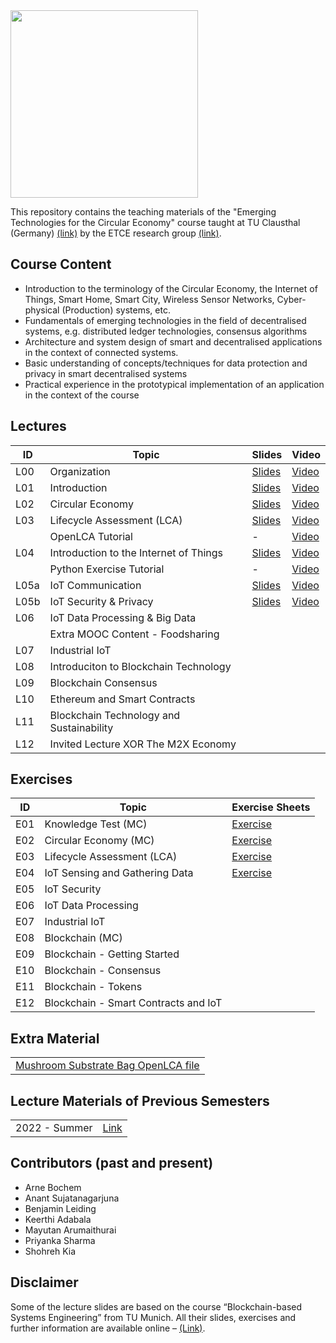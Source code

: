 <img src="https://www.presse.tu-clausthal.de/fileadmin/Presse/images/Corporate_Design/Logo/Logo_TUC_en_CMYK.jpg" width="300">

This repository contains the teaching materials of the "Emerging Technologies for the Circular Economy" course taught at TU Clausthal (Germany) [(link)](https://www.isse.tu-clausthal.de/en/) by the ETCE research group [(link)](https://etce-lab.com).

## Course Content

- Introduction to the terminology of the Circular Economy, the Internet of Things, Smart Home, Smart City, Wireless Sensor Networks, Cyber-physical (Production) systems, etc.
- Fundamentals of emerging technologies in the field of decentralised systems, e.g. distributed ledger technologies, consensus algorithms
- Architecture and system design of smart and decentralised applications in the context of connected systems.
- Basic understanding of concepts/techniques for data protection and privacy in smart decentralised systems
- Practical experience in the prototypical implementation of an application in the context of the course

## Lectures

| ID   | Topic                                    | Slides                                                            | Video                                                                                                          |
|------|------------------------------------------|-------------------------------------------------------------------|----------------------------------------------------------------------------------------------------------------|
| L00  | Organization                             | [Slides](ETCE-L00-Organization.pdf)                               | [Video](https://video.tu-clausthal.de/vorlesung/1336.html#k=1)  |
| L01  | Introduction                             | [Slides](ETCE-L01-Introduction.pdf)                               | [Video](https://video.tu-clausthal.de/vorlesung/1336.html#k=2) |
| L02  | Circular Economy                         | [Slides](ETCE-L02-Circular-Economy.pdf) | [Video](https://video.tu-clausthal.de/vorlesung/1336.html#k=3) | 
| L03  | Lifecycle Assessment (LCA)               | [Slides](ETCE-L03-Lifecycle-Assessment.pdf) | [Video](https://video.tu-clausthal.de/vorlesung/1336.html#k=5) |
|      | OpenLCA Tutorial                         | - | [Video](https://video.tu-clausthal.de/vorlesung/1336.html#k=4) |
| L04  | Introduction to the Internet of Things   | [Slides](ETCE-L04-Introduction-to-the-IoT.pdf) | [Video](https://video.tu-clausthal.de/vorlesung/1336.html#k=7) |
|      | Python Exercise Tutorial                 | - | [Video](https://video.tu-clausthal.de/vorlesung/1336.html#k=6) |
| L05a | IoT Communication                        | [Slides](ETCE-L05a-IoT-Communications.pdf) | [Video](https://video.tu-clausthal.de/vorlesung/1336.html#k=7) |
| L05b | IoT Security & Privacy                   | [Slides](ETCE-L05b-IoT-Security-and-Privacy.pdf) | [Video](https://video.tu-clausthal.de/vorlesung/1336.html#k=7) |
| L06  | IoT Data Processing & Big Data           |   |   |
|      | Extra MOOC Content - Foodsharing         |   |   |
| L07  | Industrial IoT                           |   |   |
| L08  | Introduciton to Blockchain Technology    |   |   |
| L09  | Blockchain Consensus                     |   |   |
| L10  | Ethereum and Smart Contracts             |   |   |
| L11  | Blockchain Technology and Sustainability |   |   |
| L12  | Invited Lecture XOR The M2X Economy      |   |   |

## Exercises

| ID    | Topic                                   | Exercise Sheets                                    |
|-------|-----------------------------------------|----------------------------------------------------|
| E01   | Knowledge Test (MC)                     | [Exercise](Exercises/E01-Inital-MC-Knowledgetest.pdf)   |
| E02   | Circular Economy (MC)                   | [Exercise](Exercises/E02-CE-MC-Test.pdf)   |
| E03   | Lifecycle Assessment (LCA)              | [Exercise](Exercises/E03-LCA-of-My-Favourite-Food.pdf)   |
| E04   | IoT Sensing and Gathering Data          | [Exercise](Exercises/E04-IoT-Sensing.pdf)   |
| E05   | IoT Security                            |   |
| E06   | IoT Data Processing                     |   |
| E07   | Industrial IoT                          |   |
| E08   | Blockchain (MC)                         |   |
| E09   | Blockchain - Getting Started            |   |
| E10   | Blockchain - Consensus                  |   |
| E11   | Blockchain - Tokens                     |   |
| E12   | Blockchain - Smart Contracts and IoT    |   |

## Extra Material

|                                                                            |
|----------------------------------------------------------------------------|
| [Mushroom Substrate Bag OpenLCA file](OpenLCA/Mushroom-Substrate-Bag.xlsx) |

## Lecture Materials of Previous Semesters

|                |                                         | 
|----------------|-----------------------------------------|
| 2022 - Summer  | [Link](0_ARCHIVE/Summer-2022/README.md) |

## Contributors (past and present)
- Arne Bochem
- Anant Sujatanagarjuna
- Benjamin Leiding
- Keerthi Adabala
- Mayutan Arumaithurai
- Priyanka Sharma
- Shohreh Kia

## Disclaimer

Some of the lecture slides are based on the course “Blockchain-based Systems Engineering” from TU Munich. All their slides, exercises and further information are available online – [(Link)](https://github.com/sebischair/bbse).
